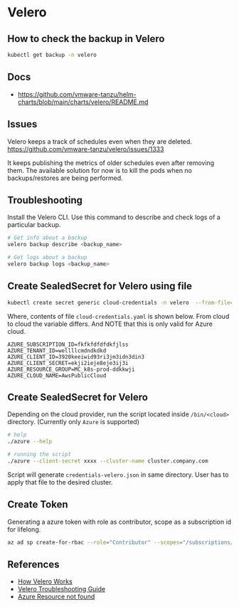 # Velero

## How to check the backup in Velero

```sh
kubectl get backup -n velero
```

## Docs

* https://github.com/vmware-tanzu/helm-charts/blob/main/charts/velero/README.md

## Issues

Velero keeps a track of schedules even when they are deleted.
https://github.com/vmware-tanzu/velero/issues/1333

It keeps publishing the metrics of older schedules even after removing them.
The available solution for now is to kill the pods when no backups/restores are being performed.

## Troubleshooting

Install the Velero CLI.
Use this command to describe and check logs of a particular backup.

```sh
# Get info about a backup
velero backup describe <backup_name>

# Get logs about a backup
velero backup logs <backup_name>
```

## Create SealedSecret for Velero using file

```sh
kubectl create secret generic cloud-credentials -n velero  --from-file=cloud=cloud-credentials.yaml -o yaml --dry-run=client | kubeseal --controller-namespace system --controller-name sealed-secrets --format yaml > cloud.yaml
```

Where, contents of file `cloud-credentials.yaml` is shown below. From cloud to cloud the variable
differs. And NOTE that this is only valid for Azure cloud.

```text
AZURE_SUBSCRIPTION_ID=fkfkfdfdfdkfjlss
AZURE_TENANT_ID=wellllcmdndkdkd
AZURE_CLIENT_ID=3920keeiwid93ri3jm3idn3din3
AZURE_CLIENT_SECRET=ekji2ieje8eje3ij3i
AZURE_RESOURCE_GROUP=MC_k8s-prod-ddkkwji
AZURE_CLOUD_NAME=AwsPublicCloud
```

## Create SealedSecret for Velero

Depending on the cloud provider, run the script located inside `/bin/<cloud>` directory. (Currently only `Azure` is supported)

```sh
# help
./azure --help

# running the script
./azure --client-secret xxxx --cluster-name cluster.company.com
```

Script will generate `credentials-velero.json` in same directory. User has to apply that file to the desired cluster.

## Create Token

Generating a azure token with role as contributor, scope as a subscription id for lifelong.

```sh
az ad sp create-for-rbac --role="Contributor" --scopes="/subscriptions/<subscription-id>" --years 4000 --output json
```

## References

* [How Velero Works](https://velero.io/docs/v1.9/how-velero-works/)
* [Velero Troubleshooting Guide](https://velero.io/docs/v1.3.2/troubleshooting/)
* [Azure Resource not found](https://velero.io/docs/v1.3.2/troubleshooting/)
